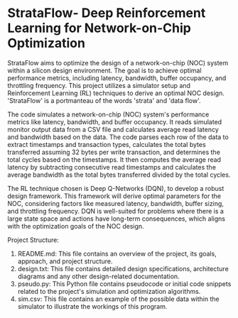 # StrataFlow- Deep Reinforcement Learning for Network-on-Chip Optimization

StrataFlow aims to optimize the design of a network-on-chip (NOC) system within a silicon design environment. The goal is to achieve optimal performance metrics, including latency, bandwidth, buffer occupancy, and throttling frequency. This project utilizes a simulator setup and Reinforcement Learning (RL) techniques to derive an optimal NOC design. 'StrataFlow' is a portmanteau of the words 'strata' and 'data flow'.

The code simulates a network-on-chip (NOC) system's performance metrics like latency, bandwidth, and buffer occupancy. It reads simulated monitor output data from a CSV file and calculates average read latency and bandwidth based on the data. The code parses each row of the data to extract timestamps and transaction types, calculates the total bytes transferred assuming 32 bytes per write transaction, and determines the total cycles based on the timestamps. It then computes the average read latency by subtracting consecutive read timestamps and calculates the average bandwidth as the total bytes transferred divided by the total cycles. 

The RL technique chosen is Deep Q-Networks (DQN), to develop a robust design framework. This framework will derive optimal parameters for the NOC, considering factors like measured latency, bandwidth, buffer sizing, and throttling frequency. DQN is well-suited for problems where there is a large state space and actions have long-term consequences, which aligns with the optimization goals of the NOC design. 

Project Structure:
1. README.md: This file contains an overview of the project, its goals, approach, and project structure.
2. design.txt: This file contains detailed design specifications, architecture diagrams and any other design-related documentation.
3. pseudo.py: This Python file contains pseudocode or initial code snippets related to the project's simulation and optimization algorithms.
4. sim.csv: This file contains an example of the possible data within the simulator to illustrate the workings of this program.


